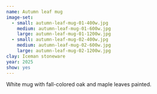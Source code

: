 ```yaml
---
name: Autumn leaf mug
image-set:
  - small: autumn-leaf-mug-01-400w.jpg
    medium: autumn-leaf-mug-01-600w.jpg
    large: autumn-leaf-mug-01-1200w.jpg
  - small: autumn-leaf-mug-02-400w.jpg
    medium: autumn-leaf-mug-02-600w.jpg
    large: autumn-leaf-mug-02-1200w.jpg
clay: Iceman stoneware
year: 2025
show: yes
---
```


White mug with fall-colored oak and maple leaves painted.